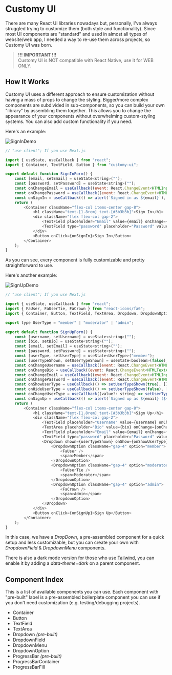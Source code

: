 # Customy UI

There are many React UI libraries nowadays but, personally, I've always struggled trying to customize them (both style and functionality). Since most UI components are "standard" and used in almost all types of website/web app, I needed a way to re-use them across projects, so Customy UI was born.

> **!!! IMPORTANT !!!**<br>
Customy UI is NOT compatible with React Native, use it for WEB ONLY.

## How It Works

Customy UI uses a different approach to ensure customization without having a mass of props to change the styling. Bigger/more complex components are subdivided in sub-components, so you can build your own "library" by assembling them together. This allows you to change the appearance of your components without overwhelming custom-styling systems. You can also add custom functionality if you need.

Here's an example:

![SignInDemo](https://imgur.com/ek7Q7DK.png)

```js
// "use client"; If you use Next.js

import { useState, useCallback } from "react";
import { Container, TextField, Button } from "customy-ui";

export default function SignInForm() {
    const [email, setEmail] = useState<string>("");
    const [password, setPassword] = useState<string>("");
    const onChangeEmail = useCallback((event: React.ChangeEvent<HTMLInputElement>) => setEmail(event.target.value), []);
    const onChangePassword = useCallback((event: React.ChangeEvent<HTMLInputElement>) => setPassword(event.target.value), []);
    const onSignIn = useCallback(() => alert(`Signed in as ${email}`), [email]);
    return (
        <Container className="flex-col items-center gap-8">
            <h1 className="text-[1.8rem] text-[#3b3b3b]">Sign In</h1>
            <div className="flex flex-col gap-2">
                <TextField placeholder="Email" value={email} onChange={onChangeEmail} />
                <TextField type="password" placeholder="Password" value={password} onChange={onChangePassword} />
            </div>
            <Button onClick={onSignIn}>Sign In</Button>
        </Container>
    );
}
```

As you can see, every component is fully customizable and pretty straightforward to use.

Here's another example:

![SignUpDemo](https://imgur.com/nnfeZQy.png)

```js
// "use client"; If you use Next.js

import { useState, useCallback } from "react";
import { FaUser, FaUserTie, FaCrown } from "react-icons/fa6";
import { Container, Button, TextField, TextArea, Dropdown, DropdownOption } from "customy-ui";

export type UserType = "member" | "moderator" | "admin";

export default function SignUpForm() {
    const [username, setUsername] = useState<string>("");
    const [bio, setBio] = useState<string>("");
    const [email, setEmail] = useState<string>("");
    const [password, setPassword] = useState<string>("");
    const [userType, setUserType] = useState<UserType>("member");
    const [userTypeShown, setUserTypeShown] = useState<boolean>(false);
    const onChangeUsername = useCallback((event: React.ChangeEvent<HTMLInputElement>) => setUsername(event.target.value), []);
    const onChangeBio = useCallback((event: React.ChangeEvent<HTMLTextAreaElement>) => setBio(event.target.value), []);
    const onChangeEmail = useCallback((event: React.ChangeEvent<HTMLInputElement>) => setEmail(event.target.value), []);
    const onChangePassword = useCallback((event: React.ChangeEvent<HTMLInputElement>) => setPassword(event.target.value), []);
    const onShowUserType = useCallback(() => setUserTypeShown(true), []);
    const onHideUserType = useCallback(() => setUserTypeShown(false), []);
    const onChangeUserType = useCallback((value?: string) => setUserType(value as UserType), []);
    const onSignUp = useCallback(() => alert(`Signed up as ${email} (${username})`), [email, username]);
    return (
        <Container className="flex-col items-center gap-8">
            <h1 className="text-[1.8rem] text-[#3b3b3b]">Sign Up</h1>
            <div className="flex flex-col gap-2">
                <TextField placeholder="Username" value={username} onChange={onChangeUsername} />
                <TextArea placeholder="Bio" value={bio} onChange={onChangeBio} />
                <TextField placeholder="Email" value={email} onChange={onChangeEmail} />
                <TextField type="password" placeholder="Password" value={password} onChange={onChangePassword} />
                <Dropdown shown={userTypeShown} onShow={onShowUserType} onHide={onHideUserType} placeholder="User Type" value={userType} onChange={onChangeUserType}>
                    <DropdownOption className="gap-4" option="member">
                        <FaUser />
                        <span>Member</span>
                    </DropdownOption>
                    <DropdownOption className="gap-4" option="moderator">
                        <FaUserTie />
                        <span>Moderator</span>
                    </DropdownOption>
                    <DropdownOption className="gap-4" option="admin">
                        <FaCrown />
                        <span>Admin</span>
                    </DropdownOption>
                </Dropdown>
            </div>
            <Button onClick={onSignUp}>Sign Up</Button>
        </Container>
    );
}
```

In this case, we have a _DropDown_, a pre-assembled component for a quick setup and less customizable, but you can create your own with _DropdownField_ & _DropdownMenu_ components.

There is also a dark mode version for those who use [Tailwind](https://tailwindcss.com/docs/dark-mode#using-a-data-attribute), you can enable it by adding a _data-theme=dark_ on a parent component.

## Component Index

This is a list of available components you can use. Each component with "pre-built" label is a pre-assembled boilerplate component you can use if you don't need customization (e.g. testing/debugging projects).

- Container
- Button
- TextField
- TextArea
- Dropdown _(pre-built)_
- DropdownField
- DropdownMenu
- DropdownOption
- ProgressBar _(pre-built)_
- ProgressBarContainer
- ProgressBarFill
